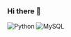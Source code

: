 ### Hi there 👋

<!--
**diegobrm8/diegobrm8** is a ✨ _special_ ✨ repository because its `README.md` (this file) appears on your GitHub profile.

Here are some ideas to get you started:

- 🌱 I’m currently learning ...Modulos Python (sys, json, selenium) e Django
- 📫 How to reach me: ...https://www.linkedin.com/in/diego-brum-azevedo-009973237/
-->
![Python](https://img.shields.io/badge/Python-14354C?style=for-the-badge&logo=python&logoColor=white)
![MySQL](https://img.shields.io/badge/MySQL-00000F?style=for-the-badge&logo=mysql&logoColor=white)
